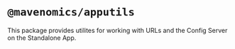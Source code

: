 # `@mavenomics/apputils`

This package provides utilites for working with URLs and the Config Server on
the Standalone App.
